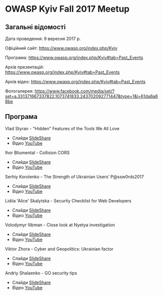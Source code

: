 # OWASP Kyiv Fall 2017 Meetup

## Загальні відомості 

Дата проведення: 9 вересня 2017 р.

Офіційний сайт: https://www.owasp.org/index.php/Kyiv

Програма: https://www.owasp.org/index.php/Kyiv#tab=Past_Events

Архів презентацій: https://www.owasp.org/index.php/Kyiv#tab=Past_Events

Архів відео: https://www.owasp.org/index.php/Kyiv#tab=Past_Events

Фотогалерея: https://www.facebook.com/media/set/?set=a.331371667337822.1073741833.243702092771447&type=1&l=61da6a68be

## Програма

Vlad Styran - "Hidden" Features of the Tools We All Love
- Слайди [SlideShare](https://www.slideshare.net/owaspKyiv/vlad-styran-hidden-features-of-the-tools-we-all-love)
- Відео [YouTube](https://www.youtube.com/watch?v=TOeV8n7Ag60)

Ihor Bliumental - Collision CORS
- Слайди [SlideShare](https://www.slideshare.net/owaspKyiv/ihor-bliumental-collision-cors)
- Відео [YouTube](https://www.youtube.com/watch?v=u9_IYAu9_qE)

Serhiy Korolenko - The Strength of Ukrainian Users’ P@ssw0rds2017
- Слайди [SlideShare](https://www.slideshare.net/owaspKyiv/serhiy-korolenko-the-strength-of-ukrainian-users-pssw0rds2017)
- Відео [YouTube](https://www.youtube.com/watch?v=1-vtGjFDjKg)

Lidiia 'Alice' Skalytska - Security Checklist for Web Developers
- Слайди [SlideShare](https://www.slideshare.net/owaspKyiv/lidiia-alice-skalytska-security-checklist-for-web-developers)
- Відео [YouTube](https://www.youtube.com/watch?v=vJdMylamaoY)

Volodymyr Ilibman - Close look at Nyetya investigation
- Слайди [SlideShare](https://www.slideshare.net/owaspKyiv/volodymyr-ilibman-close-look-at-nyetya-investigation)
- Відео [YouTube](https://www.youtube.com/watch?v=9eDmImPxc6o)

Viktor Zhora - Cyber and Geopolitics: Ukrainian factor
- Слайди [SlideShare](https://www.slideshare.net/owaspKyiv/viktor-zhora-cyber-and-geopolitics-ukrainian-factor)
- Відео [YouTube](https://www.youtube.com/watch?v=aNbKW7cpuuw)

Andriy Shalaenko - GO security tips
- Слайди [SlideShare](https://www.slideshare.net/owaspKyiv/andriy-shalaenko-go-security-tips)
- Відео [YouTube](https://www.youtube.com/watch?v=_MJMD67XZ18)
